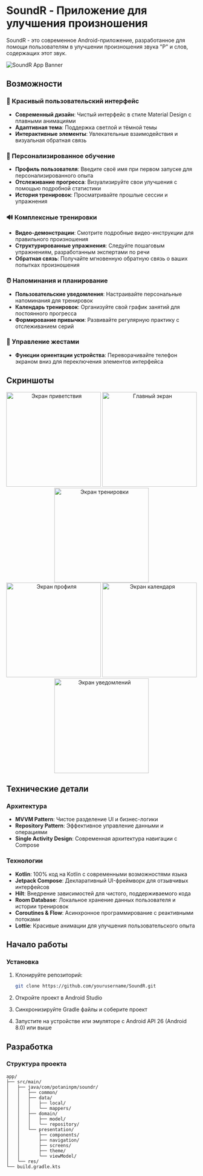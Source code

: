 # SoundR - Приложение для улучшения произношения

SoundR - это современное Android-приложение, разработанное для помощи пользователям в улучшении произношения звука "Р" и слов, содержащих этот звук.

![SoundR App Banner](screenshots/banner.png)

## Возможности

### 📱 Красивый пользовательский интерфейс
- **Современный дизайн**: Чистый интерфейс в стиле Material Design с плавными анимациями
- **Адаптивная тема**: Поддержка светлой и тёмной темы
- **Интерактивные элементы**: Увлекательные взаимодействия и визуальная обратная связь

### 🎯 Персонализированное обучение
- **Профиль пользователя**: Введите своё имя при первом запуске для персонализированного опыта
- **Отслеживание прогресса**: Визуализируйте свои улучшения с помощью подробной статистики
- **История тренировок**: Просматривайте прошлые сессии и упражнения

### 🔊 Комплексные тренировки
- **Видео-демонстрации**: Смотрите подробные видео-инструкции для правильного произношения
- **Структурированные упражнения**: Следуйте пошаговым упражнениям, разработанным экспертами по речи
- **Обратная связь**: Получайте мгновенную обратную связь о ваших попытках произношения

### ⏰ Напоминания и планирование
- **Пользовательские уведомления**: Настраивайте персональные напоминания для тренировок
- **Календарь тренировок**: Организуйте свой график занятий для постоянного прогресса
- **Формирование привычки**: Развивайте регулярную практику с отслеживанием серий

### 🔄 Управление жестами
- **Функции ориентации устройства**: Переворачивайте телефон экраном вниз для переключения элементов интерфейса

## Скриншоты

<div align="center">
  <img src="screenshots/welcome_screen.png" alt="Экран приветствия" width="250"/>
  <img src="screenshots/home_screen.png" alt="Главный экран" width="250"/>
  <img src="screenshots/training_screen.png" alt="Экран тренировки" width="250"/>
</div>

<div align="center">
  <img src="screenshots/profile_screen.png" alt="Экран профиля" width="250"/>
  <img src="screenshots/calendar_screen.png" alt="Экран календаря" width="250"/>
  <img src="screenshots/notifications_screen.png" alt="Экран уведомлений" width="250"/>
</div>

## Технические детали

### Архитектура
- **MVVM Pattern**: Чистое разделение UI и бизнес-логики
- **Repository Pattern**: Эффективное управление данными и операциями
- **Single Activity Design**: Современная архитектура навигации с Compose

### Технологии
- **Kotlin**: 100% код на Kotlin с современными возможностями языка
- **Jetpack Compose**: Декларативный UI-фреймворк для отзывчивых интерфейсов
- **Hilt**: Внедрение зависимостей для чистого, поддерживаемого кода
- **Room Database**: Локальное хранение данных пользователя и истории тренировок
- **Coroutines & Flow**: Асинхронное программирование с реактивными потоками
- **Lottie**: Красивые анимации для улучшения пользовательского опыта

## Начало работы

### Установка
1. Клонируйте репозиторий:
   ```bash
   git clone https://github.com/yourusername/SoundR.git
   ```

2. Откройте проект в Android Studio

3. Синхронизируйте Gradle файлы и соберите проект

4. Запустите на устройстве или эмуляторе с Android API 26 (Android 8.0) или выше

## Разработка

### Структура проекта
```
app/
├── src/main/
│   ├── java/com/potaninpm/soundr/
│   │   ├── common/            
│   │   ├── data/              
│   │   │   ├── local/         
│   │   │   └── mappers/       
│   │   ├── domain/            
│   │   │   ├── model/         
│   │   │   └── repository/    
│   │   └── presentation/      
│   │       ├── components/    
│   │       ├── navigation/    
│   │       ├── screens/       
│   │       ├── theme/         
│   │       └── viewModel/     
│   └── res/                   
└── build.gradle.kts           
```